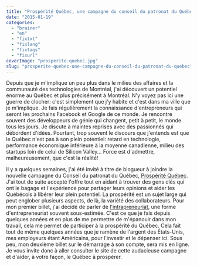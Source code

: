 ```yaml
---
title: "Prospérité Québec, une campagne du conseil du patronat du Québec"
date: "2015-01-19"
categories: 
  - "brainer"
  - "en"
  - "fixtxt"
  - "fixlang"
  - "fixtags"
  - "fixurl"
coverImage: "prosperite-quebec.jpg"
slug: "prosperite-quebec-une-campagne-du-conseil-du-patronat-du-quebec"
---
```


Depuis que je m'implique un peu plus dans le milieu des affaires et la communauté des technologies de Montréal, j'ai découvert un potentiel énorme au Québec et plus précisément à Montréal. N'y voyez pas ici une guerre de clocher: c'est simplement que j'y habite et c'est dans ma ville que je m'implique. Je fais régulièrement la connaissance d'entrepreneurs qui seront les prochains Facebook et Google de ce monde. Je rencontre souvent des développeurs de génie qui changent, petit à petit, le monde tous les jours. Je discute à maintes reprises avec des passionnés qui débordent d'idées. Pourtant, trop souvent le discours que j'entends est que le Québec n'est pas à son plein potentiel: retard en technologie, performance économique inférieure à la moyenne canadienne, milieu des startups loin de celui de Silicon Valley... Force est d'admettre, malheureusement, que c'est la réalité!

Il y a quelques semaines, j'ai été invité à titre de blogueur à joindre la nouvelle campagne du Conseil du patronat du Québec, [Prospérité Québec](https://www.cpq.qc.ca/prosperitequebec/ "Campagne du Conseil du patronat du Québec, Prospérité Québec"). J'ai tout de suite accepté l'offre tout en aidant à trouver des gens clés qui ont le bagage et l'expérience pour partager leurs opinions et aider les Québécois à libérer leur plein potentiel. La prospérité est un sujet large qui peut englober plusieurs aspects, de là, la variété des collaborateurs. Pour mon premier billet, j'ai décidé de parler de [l'intrapreneuriat](https://www.cpq.qc.ca/prosperitequebec/Lintrapreneuriat-une-forme-dentrepreneuriat/ "L’intrapreneuriat, une forme d’entrepreneuriat"), une forme d'entrepreneuriat souvent sous-estimée. C'est ce que je fais depuis quelques années et en plus de me permettre de m'épanouir dans mon travail, cela me permet de participer à la prospérité du Québec. Cela fait tout de même quelques années que je ramène de l'argent des États-Unis, mes employeurs étant Américains, pour l'investir et le dépenser ici. Sous peu, mon deuxième billet sur le démarrage à son compte, sera mis en ligne. Je vous invite donc à aller consulter le site de cette audacieuse campagne et d'aider, à votre façon, le Québec à prospérer.
